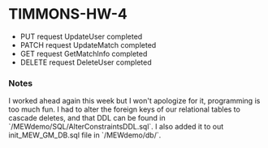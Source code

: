 # TIMMONS-HW-4

- PUT request UpdateUser completed
- PATCH request UpdateMatch completed
- GET request GetMatchInfo completed
- DELETE request DeleteUser completed

### Notes

<p>I worked ahead again this week but I won't apologize for it, programming is too much fun. I had to alter the foreign keys
of our relational tables to cascade deletes, and that DDL can be found in `/MEWdemo/SQL/AlterConstraintsDDL.sql`. I also added it
to out init_MEW_GM_DB.sql file in `/MEWdemo/db/`.</p>